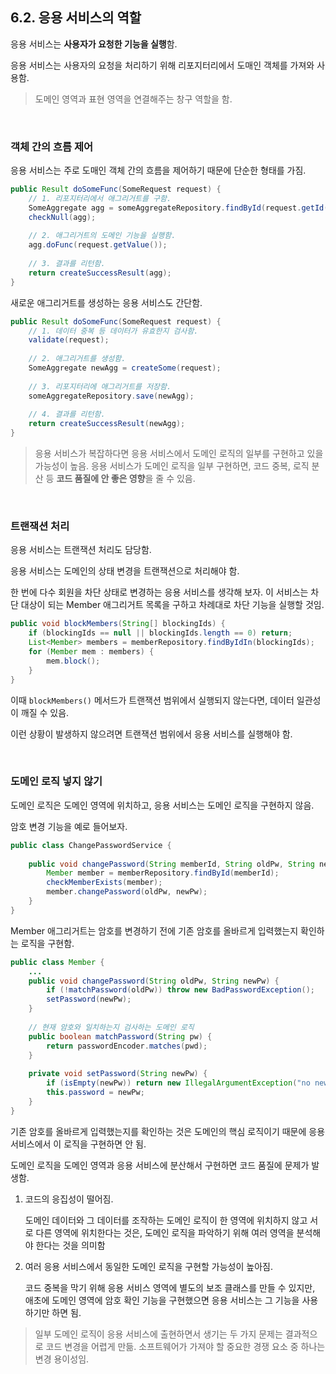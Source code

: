 ## 6.2. 응용 서비스의 역할

응용 서비스는 **사용자가 요청한 기능을 실행**함.

응용 서비스는 사용자의 요청을 처리하기 위해 리포지터리에서 도매인 객체를 가져와 사용함.

> 도메인 영역과 표현 영역을 연결해주는 창구 역할을 함.

<br>

### 객체 간의 흐름 제어

응용 서비스는 주로 도매인 객체 간의 흐름을 제어하기 때문에 단순한 형태를 가짐.

```java
public Result doSomeFunc(SomeRequest request) {
    // 1. 리포지터리에서 애그리거트를 구함.
    SomeAggregate agg = someAggregateRepository.findById(request.getId());
    checkNull(agg);
    
    // 2. 애그리거트의 도메인 기능을 실행함.
    agg.doFunc(request.getValue());
    
    // 3. 결과를 리턴함.
    return createSuccessResult(agg);
}
```

새로운 애그리거트를 생성하는 응용 서비스도 간단함.
```java
public Result doSomeFunc(SomeRequest request) {
    // 1. 데이터 중복 등 데이터가 유효한지 검사함.
    validate(request);
    
    // 2. 애그리거트를 생성함.
    SomeAggregate newAgg = createSome(request);
    
    // 3. 리포지터리에 애그리거트를 저장함.
    someAggregateRepository.save(newAgg);
    
    // 4. 결과를 리턴함.
    return createSuccessResult(newAgg);
}
```

> 응용 서비스가 복잡하다면 응용 서비스에서 도메인 로직의 일부를 구현하고 있을 가능성이 높음. 
> 응용 서비스가 도메인 로직을 일부 구현하면, 코드 중복, 로직 분산 등 **코드 품질에 안 좋은 영향**을 줄 수 있음.

<br>

### 트랜잭션 처리

응용 서비스는 트랜잭션 처리도 담당함.

응용 서비스는 도메인의 상태 변경을 트랜잭션으로 처리해야 함.

한 번에 다수 회원을 차단 상태로 변경하는 응용 서비스를 생각해 보자. 이 서비스는 차단 대상이 되는 Member 애그리거트 목록을 구하고 차례대로 차단 기능을 실행할 것임.

```java
public void blockMembers(String[] blockingIds) {
    if (blockingIds == null || blockingIds.length == 0) return;
    List<Member> members = memberRepository.findByIdIn(blockingIds);
    for (Member mem : members) {
        mem.block();
    }
}
```

이때 `blockMembers()` 메서드가 트랜잭션 범위에서 실행되지 않는다면, 데이터 일관성이 깨질 수 있음.

이런 상황이 발생하지 않으려면 트랜잭션 범위에서 응용 서비스를 실행해야 함.

<br>

### 도메인 로직 넣지 않기

도메인 로직은 도메인 영역에 위치하고, 응용 서비스는 도메인 로직을 구현하지 않음.

암호 변경 기능을 예로 들어보자.

```java
public class ChangePasswordService {
    
    public void changePassword(String memberId, String oldPw, String newPw) {
        Member member = memberRepository.findById(memberId);
        checkMemberExists(member);
        member.changePassword(oldPw, newPw);
    }
}
```

Member 애그리거트는 암호를 변경하기 전에 기존 암호를 올바르게 입력했는지 확인하는 로직을 구현함.

```java
public class Member {
    ...
    public void changePassword(String oldPw, String newPw) {
        if (!matchPassword(oldPw)) throw new BadPasswordException();
        setPassword(newPw);
    }
    
    // 현재 암호와 일치하는지 검사하는 도메인 로직
    public boolean matchPassword(String pw) {
        return passwordEncoder.matches(pwd);
    }
    
    private void setPassword(String newPw) {
        if (isEmpty(newPw)) return new IllegalArgumentException("no new password");
        this.password = newPw;
    }
}
```

기존 암호를 올바르게 입력했는지를 확인하는 것은 도메인의 핵심 로직이기 때문에 응용 서비스에서 이 로직을 구현하면 안 됨.

도메인 로직을 도메인 영역과 응용 서비스에 분산해서 구현하면 코드 품질에 문제가 발생함.

1. 코드의 응집성이 떨어짐.

    도메인 데이터와 그 데이터를 조작하는 도메인 로직이 한 영역에 위치하지 않고 서로 다른 영역에 위치한다는 것은, 도메인 로직을 파악하기 위해 여러 영역을 분석해야 한다는 것을 의미함

2. 여러 응용 서비스에서 동일한 도메인 로직을 구현할 가능성이 높아짐.
    
    코드 중복을 막기 위해 응용 서비스 영역에 별도의 보조 클래스를 만들 수 있지만, 애초에 도메인 영역에 암호 확인 기능을 구현했으면 응용 서비스는 그 기능을 사용하기만 하면 됨.

> 일부 도메인 로직이 응용 서비스에 출현하면서 생기는 두 가지 문제는 결과적으로 코드 변경을 어렵게 만듦.
> 소프트웨어가 가져야 할 중요한 경쟁 요소 중 하나는 변경 용이성임.